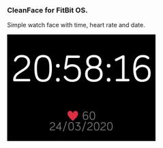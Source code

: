### CleanFace for FitBit OS.

Simple watch face with time, heart rate and date. 

![Screenshot](https://raw.githubusercontent.com/gnuchu/CleanFace/master/extras/screenshot.png)